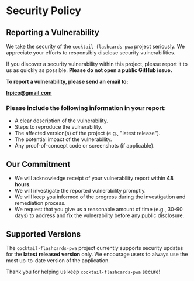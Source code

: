 # Security Policy

## Reporting a Vulnerability

We take the security of the `cocktail-flashcards-pwa` project seriously. We appreciate your efforts to responsibly disclose security vulnerabilities.

If you discover a security vulnerability within this project, please report it to us as quickly as possible. **Please do not open a public GitHub issue.**

**To report a vulnerability, please send an email to:**

[**lrpico@gmail.com**](mailto:lrpico@gmail.com)

### Please include the following information in your report:

* A clear description of the vulnerability.
* Steps to reproduce the vulnerability.
* The affected version(s) of the project (e.g., "latest release").
* The potential impact of the vulnerability.
* Any proof-of-concept code or screenshots (if applicable).

## Our Commitment

* We will acknowledge receipt of your vulnerability report within **48 hours**.
* We will investigate the reported vulnerability promptly.
* We will keep you informed of the progress during the investigation and remediation process.
* We request that you give us a reasonable amount of time (e.g., 30-90 days) to address and fix the vulnerability before any public disclosure.

## Supported Versions

The `cocktail-flashcards-pwa` project currently supports security updates for the **latest released version** only. We encourage users to always use the most up-to-date version of the application.

Thank you for helping us keep `cocktail-flashcards-pwa` secure!
